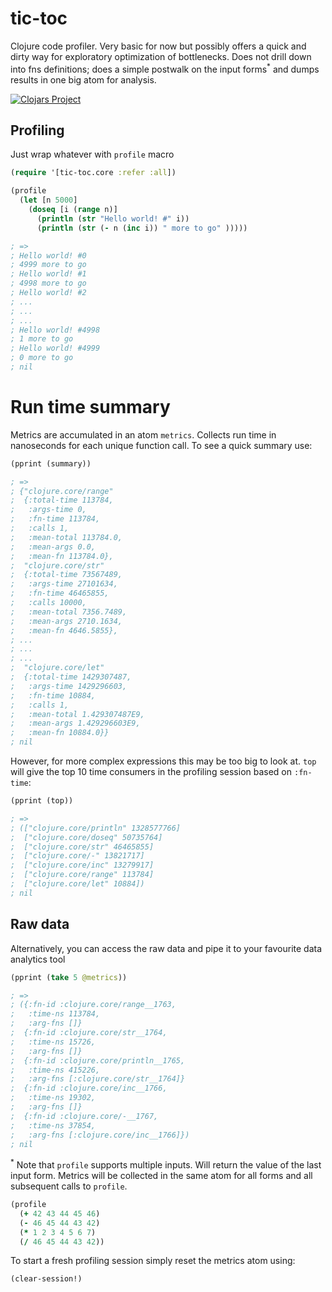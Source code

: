 # tic-toc
Clojure code profiler. Very basic for now but possibly offers a quick and dirty way for exploratory optimization of bottlenecks. Does not drill down into fns definitions; does a simple postwalk on the input forms<sup>*</sup> and dumps results in one big atom for analysis.

[![Clojars Project](https://img.shields.io/clojars/v/tic-toc.svg)](https://clojars.org/tic-toc)

## Profiling
Just wrap whatever with `profile` macro
```clojure
(require '[tic-toc.core :refer :all])

(profile
  (let [n 5000]
    (doseq [i (range n)]
      (println (str "Hello world! #" i))
      (println (str (- n (inc i)) " more to go" )))))

; =>
; Hello world! #0
; 4999 more to go
; Hello world! #1
; 4998 more to go
; Hello world! #2
; ...
; ...
; ...
; Hello world! #4998
; 1 more to go
; Hello world! #4999
; 0 more to go
; nil
```

# Run time summary
Metrics are accumulated in an atom `metrics`. Collects run time in nanoseconds for each unique function call. To see a quick summary use:
```clojure
(pprint (summary))

; =>
; {"clojure.core/range"
;  {:total-time 113784,
;   :args-time 0,
;   :fn-time 113784,
;   :calls 1,
;   :mean-total 113784.0,
;   :mean-args 0.0,
;   :mean-fn 113784.0},
;  "clojure.core/str"
;  {:total-time 73567489,
;   :args-time 27101634,
;   :fn-time 46465855,
;   :calls 10000,
;   :mean-total 7356.7489,
;   :mean-args 2710.1634,
;   :mean-fn 4646.5855},
; ...
; ...
; ...
;  "clojure.core/let"
;  {:total-time 1429307487,
;   :args-time 1429296603,
;   :fn-time 10884,
;   :calls 1,
;   :mean-total 1.429307487E9,
;   :mean-args 1.429296603E9,
;   :mean-fn 10884.0}}
; nil
```
However, for more complex expressions this may be too big to look at.
`top` will give the top 10 time consumers in the profiling session based on `:fn-time`:
```clojure
(pprint (top))

; =>
; (["clojure.core/println" 1328577766]
;  ["clojure.core/doseq" 50735764]
;  ["clojure.core/str" 46465855]
;  ["clojure.core/-" 13821717]
;  ["clojure.core/inc" 13279917]
;  ["clojure.core/range" 113784]
;  ["clojure.core/let" 10884])
; nil
```

## Raw data
Alternatively, you can access the raw data and pipe it to your favourite data analytics tool

```clojure
(pprint (take 5 @metrics))

; =>
; ({:fn-id :clojure.core/range__1763,
;   :time-ns 113784,
;   :arg-fns []}
;  {:fn-id :clojure.core/str__1764,
;   :time-ns 15726,
;   :arg-fns []}
;  {:fn-id :clojure.core/println__1765,
;   :time-ns 415226,
;   :arg-fns [:clojure.core/str__1764]}
;  {:fn-id :clojure.core/inc__1766,
;   :time-ns 19302,
;   :arg-fns []}
;  {:fn-id :clojure.core/-__1767,
;   :time-ns 37854,
;   :arg-fns [:clojure.core/inc__1766]})
; nil
```

<sup>*</sup> Note that `profile` supports multiple inputs. Will return the value of the last input form. Metrics will be collected in the same atom for all forms and all subsequent calls to `profile`.

```clojure
(profile
  (+ 42 43 44 45 46)
  (- 46 45 44 43 42)
  (* 1 2 3 4 5 6 7)
  (/ 46 45 44 43 42))
```
To start a fresh profiling session simply reset the metrics atom using:
```clojure
(clear-session!)
```

